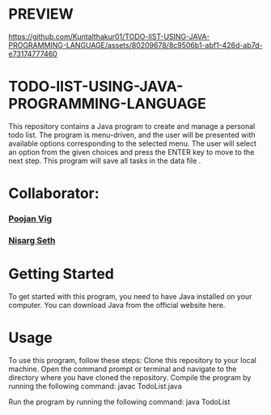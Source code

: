 # PREVIEW



https://github.com/Kuntalthakur01/TODO-lIST-USING-JAVA-PROGRAMMING-LANGUAGE/assets/80209678/8c9506b1-abf1-426d-ab7d-e73174777460






# TODO-lIST-USING-JAVA-PROGRAMMING-LANGUAGE

This repository contains a  Java program to create and manage a personal todo list. The program is menu-driven, and the user will be presented with available options corresponding to the selected menu. The user will select an option from the given choices and press the ENTER key to move to the next step. This program will save all tasks in the data file .

# Collaborator:
### [Poojan Vig ](https://github.com/poojanvig)

### [Nisarg Seth ](https://github.com/Nisargsheth45)
 
# Getting Started
To get started with this program, you need to have Java installed on your computer. You can download Java from the official website here.



 
# Usage
To use this program, follow these steps:
Clone this repository to your local machine.
Open the command prompt or terminal and navigate to the directory where you have cloned the repository.
Compile the program by running the following command:
javac TodoList.java

Run the program by running the following command:
java TodoList









